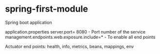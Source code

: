 # spring-first-module
Spring boot application

application.properties
  server.port= 8080 - Port number of the service
  management.endpoints.web.exposure.include=* - To enable all end points

Actuator end points: 
 health, info, metrics, beans, mappings, env
